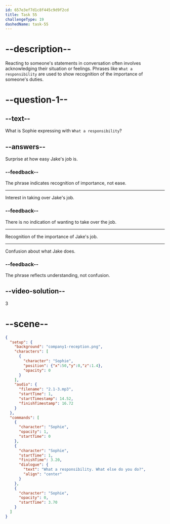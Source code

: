```yaml
---
id: 657e3ef7d1c8f445c9d9f2cd
title: Task 55
challengeType: 19
dashedName: task-55
---
```


<!-- (audio) Sophie: What a responsibility. What else do you do? -->


# --description--

Reacting to someone's statements in conversation often involves acknowledging their situation or feelings. Phrases like `What a responsibility` are used to show recognition of the importance of someone's duties. 

# --question-1--

## --text--

What is Sophie expressing with `What a responsibility`?

## --answers--

Surprise at how easy Jake's job is.

### --feedback--

The phrase indicates recognition of importance, not ease.

---

Interest in taking over Jake's job.

### --feedback--

There is no indication of wanting to take over the job.

---

Recognition of the importance of Jake's job.

---

Confusion about what Jake does.

### --feedback--

The phrase reflects understanding, not confusion.

## --video-solution--

3

# --scene--

```json
{
  "setup": {
    "background": "company1-reception.png",
    "characters": [
      {
        "character": "Sophie",
        "position": {"x":50,"y":0,"z":1.4},
        "opacity": 0
      }
    ],
    "audio": {
      "filename": "2.1-3.mp3",
      "startTime": 1,
      "startTimestamp": 14.52,
      "finishTimestamp": 16.72
    }
  },
  "commands": [
    {
      "character": "Sophie",
      "opacity": 1,
      "startTime": 0
    },
    {
      "character": "Sophie",
      "startTime": 1,
      "finishTime": 3.20,
      "dialogue": {
        "text": "What a responsibility. What else do you do?",
        "align": "center"
      }
    },
    {
      "character": "Sophie",
      "opacity": 0,
      "startTime": 3.70
    }
  ]
}
```
